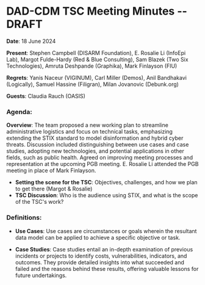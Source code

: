 # DAD-CDM TSC Meeting Minutes -- DRAFT

**Date**: 18 June 2024

**Present**: Stephen Campbell (DISARM Foundation), E. Rosalie Li (InfoEpi Lab), Margot Fulde-Hardy (Red & Blue Consulting), Sam Blazek (Two Six Technologies), Amruta Deshpande (Graphika), Mark Finlayson (FIU)

**Regrets**: Yanis Naceur (VIGINUM), Carl Miller (Demos), Anil Bandhakavi (Logically), Samuel Hassine (Filigran), Milan Jovanovic (Debunk.org)

**Guests**: Claudia Rauch (OASIS)


### Agenda:

**Overview**: The team proposed a new working plan to streamline administrative logistics and focus on technical tasks, emphasizing extending the STIX standard to model disinformation and hybrid cyber threats. Discussion included distinguishing between use cases and case studies, adopting new technologies, and potential applications in other fields, such as public health. Agreed on improving meeting processes and representation at the upcoming PGB meeting. E. Rosalie Li attended the PGB meeting in place of Mark Finlayson.

* **Setting the scene for the TSC**: Objectives, challenges, and how we plan to get there (Margot & Rosalie)
* **TSC Discussion**: Who is the audience using STIX, and what is the scope of the TSC's work?

### Definitions:

- **Use Cases**: Use cases are circumstances or goals wherein the resultant data model can be applied to achieve a specific objective or task.

- **Case Studies**: Case studies entail an in-depth examination of previous incidents or projects to identify costs, vulnerabilities, indicators, and outcomes. They provide detailed insights into what succeeded and failed and the reasons behind these results, offering valuable lessons for future undertakings.


